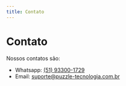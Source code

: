 ```yaml
---
title: Contato
---
```


# Contato

Nossos contatos são:
- Whatsapp: [(51) 93300-1729](https://wa.me/5551933001729?text=Ol%C3%A1,%20encontrei%20seu%20contato%20atrav%C3%A9s%20da%20Puzzle%20.%20Tenho%20interesse%20nos%20servi%C3%A7os,%20pode%20me%20ajudar?)
- Email: suporte@puzzle-tecnologia.com.br